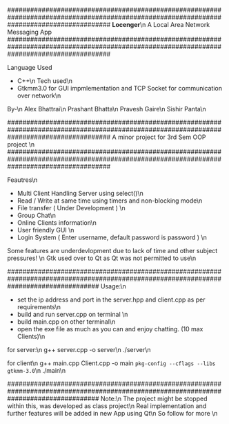 ###########################################################################################################################################
                                                          <b>Locenger</b>\n
                                                    A Local Area Network Messaging App 
###########################################################################################################################################

Language Used<br>
* C++\n
Tech used\n
* Gtkmm3.0 for GUI impmlementation and TCP Socket for communication over network\n

By-\n
Alex Bhattrai\n
Prashant Bhatta\n
Pravesh Gaire\n
Sishir Panta\n


###########################################################################################################################################
                                                   A minor project for 3rd Sem OOP project \n
###########################################################################################################################################

Feautres\n
* Multi Client Handling Server using select()\n
* Read / Write at same time using timers and non-blocking mode\n
* File transfer ( Under Development ) \n
* Group Chat\n
* Online Clients information\n
* User friendly GUI \n
* Login System ( Enter username, default password is password ) \n

Some features are underdevlopment due to lack of time and other subject pressures! \n
Gtk used over to Qt as Qt was not permitted to use\n


########################################################################################################################################
Usage:\n
* set the ip address and port in the server.hpp and client.cpp as per requirements\n
* build and run server.cpp on terminal \n
* build main.cpp on other terminal\n
* open the exe file as much as you can and enjoy chatting. (10 max Clients)\n

for server:\n
 g++ server.cpp -o server\n
 ./server\n
 
 for client\n
 g++ main.cpp Client.cpp -o main `pkg-config --cflags --libs gtkmm-3.0`\n
 ./main\n

########################################################################################################################################
Note:\n
The project might be stopped within this, was developed as class project\n
Real implementation and further features will be added in new App using Qt\n 
So follow for more \n

